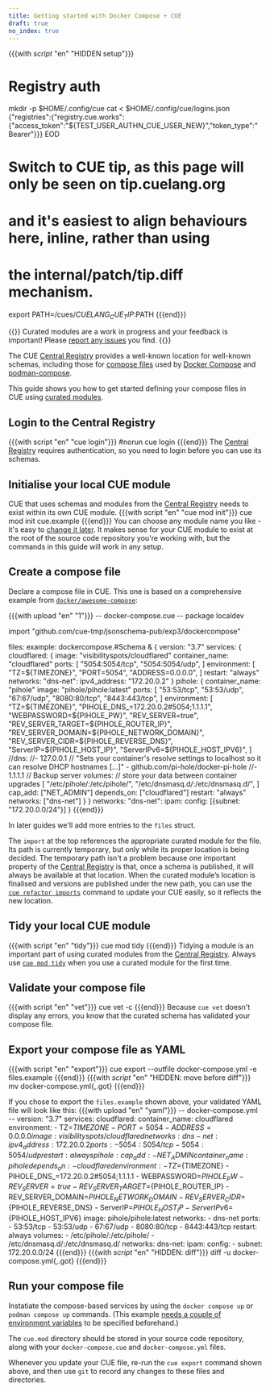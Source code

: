 ```yaml
---
title: Getting started with Docker Compose + CUE
draft: true
no_index: true
---
```


{{{with _script_ "en" "HIDDEN setup"}}}
# Registry auth
mkdir -p $HOME/.config/cue
cat <<EOD > $HOME/.config/cue/logins.json
{"registries":{"registry.cue.works":{"access_token":"${TEST_USER_AUTHN_CUE_USER_NEW}","token_type":"Bearer"}}}
EOD

# Switch to CUE tip, as this page will only be seen on tip.cuelang.org
# and it's easiest to align behaviours here, inline, rather than using
# the internal/patch/tip.diff mechanism.
export PATH=/cues/$CUELANG_CUE_TIP:$PATH
{{{end}}}

{{<info>}}
Curated modules are a work in progress and your feedback is important!
Please [report any issues]({{<report-issue-url>}}) you find.
{{</info>}}

The CUE
[Central Registry](https://registry.cue.works/)
provides a well-known location for well-known schemas, including those for
[compose files](https://github.com/compose-spec/compose-spec/blob/main/spec.md#compose-file)
used by [Docker Compose](https://docs.docker.com/compose/) and
[podman-compose](https://github.com/containers/podman-compose).

This guide shows you how to get started defining your compose files in CUE using
[curated modules]({{<relref"curated-modules-faq">}}).

## Login to the Central Registry

{{{with script "en" "cue login"}}}
#norun
cue login
{{{end}}}
The
[Central Registry](https://registry.cue.works)
requires authentication, so you need to login before you can use its schemas.

## Initialise your local CUE module

CUE that uses schemas and modules from the
[Central Registry](https://registry.cue.works)
needs to exist within its own CUE module.
{{{with script "en" "cue mod init"}}}
cue mod init cue.example
{{{end}}}
You can choose any module name you like - it's easy to
[change it later]({{<relref"docs/reference/command/cue-help-mod-rename">}}).
It makes sense for your CUE module to exist at the root of the source code
repository you're working with, but the commands in this guide will work in any
setup.

## Create a compose file

Declare a compose file in CUE. This one is based on a comprehensive example from
[`docker/awesome-compose`](https://github.com/docker/awesome-compose/tree/master/pihole-cloudflared-DoH):

{{{with upload "en" "1"}}}
-- docker-compose.cue --
package localdev

import "github.com/cue-tmp/jsonschema-pub/exp3/dockercompose"

files: example: dockercompose.#Schema & {
	version: "3.7"
	services: {
		cloudflared: {
			image:          "visibilityspots/cloudflared"
			container_name: "cloudflared"
			ports: [
				"5054:5054/tcp",
				"5054:5054/udp",
			]
			environment: [
				"TZ=${TIMEZONE}",
				"PORT=5054",
				"ADDRESS=0.0.0.0",
			]
			restart: "always"
			networks: "dns-net": ipv4_address: "172.20.0.2"
		}
		pihole: {
			container_name: "pihole"
			image:          "pihole/pihole:latest"
			ports: [
				"53:53/tcp",
				"53:53/udp",
				"67:67/udp",
				"8080:80/tcp",
				"8443:443/tcp",
			]
			environment: [
				"TZ=${TIMEZONE}",
				"PIHOLE_DNS_=172.20.0.2#5054;1.1.1.1",
				"WEBPASSWORD=${PIHOLE_PW}",
				"REV_SERVER=true",
				"REV_SERVER_TARGET=${PIHOLE_ROUTER_IP}",
				"REV_SERVER_DOMAIN=${PIHOLE_NETWORK_DOMAIN}",
				"REV_SERVER_CIDR=${PIHOLE_REVERSE_DNS}",
				"ServerIP=${PIHOLE_HOST_IP}",
				"ServerIPv6=${PIHOLE_HOST_IPV6}",
			]
			//dns:
			//- 127.0.0.1 // "Sets your container's resolve settings to localhost so it can resolve DHCP hostnames [...]" - github.com/pi-hole/docker-pi-hole
			//- 1.1.1.1 // Backup server
			volumes: // store your data between container upgrades
			[
				"/etc/pihole/:/etc/pihole/",
				"/etc/dnsmasq.d/:/etc/dnsmasq.d/",
			]
			cap_add: ["NET_ADMIN"]
			depends_on: ["cloudflared"]
			restart: "always"
			networks: ["dns-net"]
		}
	}
	networks: "dns-net": ipam: config: [{subnet: "172.20.0.0/24"}]
}
{{{end}}}

In later guides we'll add more entries to the `files` struct.

The `import` at the top references the appropriate curated module for the file.
Its path is currently temporary, but only while its proper location is being decided.
The temporary path isn't a problem because one important property of the
[Central Registry](https://registry.cue.works)
is that, once a schema is published, it will always be
available at that location.
When the curated module’s location is finalised and versions are published
under the new path, you can use the
[`cue refactor imports`]({{<relref"docs/reference/command/cue-help-refactor-imports">}})
command to update your CUE easily, so it reflects the new location.

## Tidy your local CUE module

{{{with script "en" "tidy"}}}
cue mod tidy
{{{end}}}
Tidying a module is an important part of using curated modules from the
[Central Registry](https://registry.cue.works).
Always use
[`cue mod tidy`]({{<relref"docs/reference/command/cue-help-mod-tidy">}})
when you use a curated module for the first time.

## Validate your compose file

{{{with script "en" "vet"}}}
cue vet -c
{{{end}}}
Because `cue vet` doesn't display any errors, you know that the curated schema has validated your compose file.

## Export your compose file as YAML

{{{with script "en" "export"}}}
cue export --outfile docker-compose.yml -e files.example
{{{end}}}
{{{with _script_ "en" "HIDDEN: move before diff"}}}
mv docker-compose.yml{,.got}
{{{end}}}

If you chose to export the `files.example` shown above,
your validated YAML file will look like this:
{{{with upload "en" "yaml"}}}
-- docker-compose.yml --
version: "3.7"
services:
  cloudflared:
    container_name: cloudflared
    environment:
      - TZ=${TIMEZONE}
      - PORT=5054
      - ADDRESS=0.0.0.0
    image: visibilityspots/cloudflared
    networks:
      dns-net:
        ipv4_address: 172.20.0.2
    ports:
      - 5054:5054/tcp
      - 5054:5054/udp
    restart: always
  pihole:
    cap_add:
      - NET_ADMIN
    container_name: pihole
    depends_on:
      - cloudflared
    environment:
      - TZ=${TIMEZONE}
      - PIHOLE_DNS_=172.20.0.2#5054;1.1.1.1
      - WEBPASSWORD=${PIHOLE_PW}
      - REV_SERVER=true
      - REV_SERVER_TARGET=${PIHOLE_ROUTER_IP}
      - REV_SERVER_DOMAIN=${PIHOLE_NETWORK_DOMAIN}
      - REV_SERVER_CIDR=${PIHOLE_REVERSE_DNS}
      - ServerIP=${PIHOLE_HOST_IP}
      - ServerIPv6=${PIHOLE_HOST_IPV6}
    image: pihole/pihole:latest
    networks:
      - dns-net
    ports:
      - 53:53/tcp
      - 53:53/udp
      - 67:67/udp
      - 8080:80/tcp
      - 8443:443/tcp
    restart: always
    volumes:
      - /etc/pihole/:/etc/pihole/
      - /etc/dnsmasq.d/:/etc/dnsmasq.d/
networks:
  dns-net:
    ipam:
      config:
        - subnet: 172.20.0.0/24
{{{end}}}
{{{with _script_ "en" "HIDDEN: diff"}}}
diff -u docker-compose.yml{,.got}
{{{end}}}

## Run your compose file

Instatiate the compose-based services by using the `docker compose up` or
`podman compose up` commands. (This example
[needs a couple of environment variables](https://github.com/docker/awesome-compose/tree/master/pihole-cloudflared-DoH#env)
to be specified beforehand.)

The `cue.mod` directory should be stored in your source code repository,
along with your `docker-compose.cue` and `docker-compose.yml` files.

Whenever you update your CUE file, re-run the `cue export` command shown above,
and then use `git` to record any changes to these files and directories.
